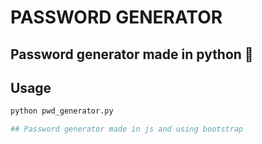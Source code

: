 # PASSWORD GENERATOR

## Password generator made in python 🐍

## Usage

```bash
python pwd_generator.py

## Password generator made in js and using bootstrap